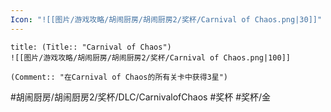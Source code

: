 ```yaml
---
Icon: "![[图片/游戏攻略/胡闹厨房/胡闹厨房2/奖杯/Carnival of Chaos.png|30]]"
---
```

```ad-common-gold-trophy
title: (Title:: "Carnival of Chaos")
![[图片/游戏攻略/胡闹厨房/胡闹厨房2/奖杯/Carnival of Chaos.png|100]]

(Comment:: "在Carnival of Chaos的所有关卡中获得3星")
```

#胡闹厨房/胡闹厨房2/奖杯/DLC/CarnivalofChaos #奖杯 #奖杯/金
